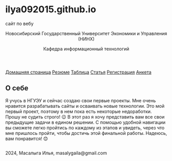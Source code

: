 # ilya092015.github.io
сайт по вебу
<!DOCTYPE html>
<html lang="ru">
<head>
    <meta charset="UTF-8">
    <title>Масалыга</title>
    <link rel="stylesheet" href="myweb.css">
</head>
<body>
    <header>
        <p>Новосибирский Государственный Университет Экономики и Управления (НИНХ)</p>
        <p>Кафедра информационный технологий</p>
    </header>
    <nav class="global-nav">
        <a href="index.html">Домашняя страница</a>
        <a href="w06.html">Резюме</a>
        <a href="w07.html">Таблица</a>
        <a href="w11.html">Статья</a>
        <a href="w09.html">Регистрация</a>
        <a href="w10.html">Анкета</a>
    </nav>
    <main class="about-me">
        <h2>О себе</h2>
        <p>Я учусь в НГУЭУ и сейчас создаю свои первые проекты. Мне очень нравится разрабатывать сайты и осваивать новые технологии.  
            Это мой первый проект, поэтому в нем пока есть некоторые недоработки. Прошу не судить строго! 😉  
            В этот раз я хочу представить вам все свои предыдущие задачи в едином решении. С помощью удобной навигации вы сможете легко пройтись по каждому из этапов и увидеть, через что мне пришлось пройти, чтобы достичь этой финальной работы.  
            Надеюсь, вам понравится! 😊
        </p>
        <img src="ris/КДПВ.jpg" alt="">
    </main>
    <footer>
        <p>2024, Масалыга Илья, masalygaila@gmail.com</p>
    </footer>
</body>
</html>
